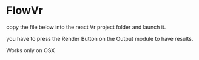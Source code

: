 # FlowVr

copy the file below into the react Vr project folder and launch it.

you have to press the Render Button on the Output module to have results.

Works only on OSX
